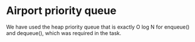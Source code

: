 # Airport priority queue
We have used the heap priority queue that is exactly O log N for enqueue() and
dequeue(), which was required in the task.
